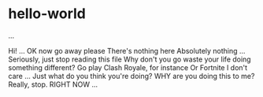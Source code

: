 # hello-world
...

Hi!
...
OK now go away please
There's nothing here
Absolutely nothing
...
Seriously, just stop reading this file
Why don't you go waste your life doing something different?
Go play Clash Royale, for instance
Or Fortnite
I don't care
...
Just what do you think you're doing?
WHY are you doing this to me?
Really, stop.
RIGHT NOW
...
